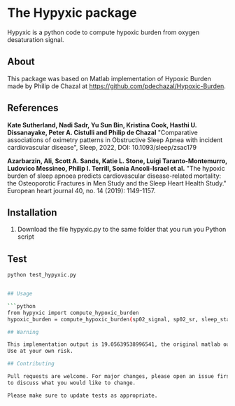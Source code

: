 # The Hypyxic package

Hypyxic is a python code to compute hypoxic burden from oxygen desaturation signal.

## About
This package was based on Matlab implementation of Hypoxic Burden made by Philip de Chazal at https://github.com/pdechazal/Hypoxic-Burden. 

## References

**Kate Sutherland, Nadi Sadr, Yu Sun Bin, Kristina Cook, Hasthi U. Dissanayake, Peter A. Cistulli and Philip de Chazal**
"Comparative associations of oximetry patterns in Obstructive Sleep Apnea with incident cardiovascular disease", Sleep, 2022, DOI: 10.1093/sleep/zsac179

**Azarbarzin, Ali, Scott A. Sands, Katie L. Stone, Luigi Taranto-Montemurro, Ludovico Messineo, Philip I. Terrill, Sonia Ancoli-Israel et al.**
"The hypoxic burden of sleep apnoea predicts cardiovascular disease-related mortality: the Osteoporotic Fractures in Men Study and the Sleep Heart Health Study." European heart journal 40, no. 14 (2019): 1149-1157.

## Installation

1. Download the file hypyxic.py to the same folder that you run you Python script

## Test

```bash
python test_hypyxic.py


## Usage

```python
from hypyxic import compute_hypoxic_burden
hypoxic_burden = compute_hypoxic_burden(sp02_signal, sp02_sr, sleep_stage_annotation, sleep_stage_sr, resp_events_start, resp_events_duration, to_plot=False)

## Warning

This implementation output is 19.05639538996541, the original matlab output is 19.433.
Use at your own risk.

## Contributing

Pull requests are welcome. For major changes, please open an issue first
to discuss what you would like to change.

Please make sure to update tests as appropriate.